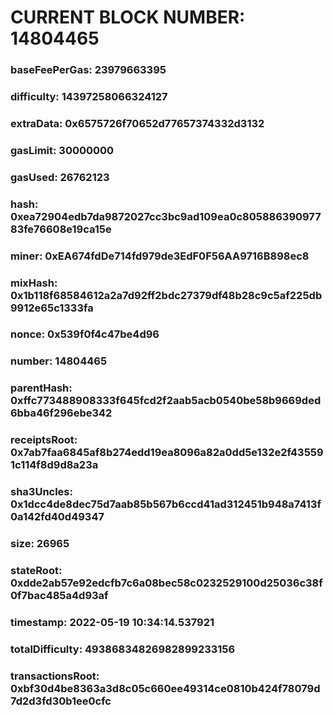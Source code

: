 # CURRENT BLOCK NUMBER: 14804465

### baseFeePerGas: 23979663395
### difficulty: 14397258066324127
### extraData: 0x6575726f70652d77657374332d3132
### gasLimit: 30000000
### gasUsed: 26762123
### hash: 0xea72904edb7da9872027cc3bc9ad109ea0c80588639097783fe76608e19ca15e
### miner: 0xEA674fdDe714fd979de3EdF0F56AA9716B898ec8
### mixHash: 0x1b118f68584612a2a7d92ff2bdc27379df48b28c9c5af225db9912e65c1333fa
### nonce: 0x539f0f4c47be4d96
### number: 14804465
### parentHash: 0xffc773488908333f645fcd2f2aab5acb0540be58b9669ded6bba46f296ebe342
### receiptsRoot: 0x7ab7faa6845af8b274edd19ea8096a82a0dd5e132e2f435591c114f8d9d8a23a
### sha3Uncles: 0x1dcc4de8dec75d7aab85b567b6ccd41ad312451b948a7413f0a142fd40d49347
### size: 26965
### stateRoot: 0xdde2ab57e92edcfb7c6a08bec58c0232529100d25036c38f0f7bac485a4d93af
### timestamp: 2022-05-19 10:34:14.537921
### totalDifficulty: 49386834826982899233156
### transactionsRoot: 0xbf30d4be8363a3d8c05c660ee49314ce0810b424f78079d7d2d3fd30b1ee0cfc
